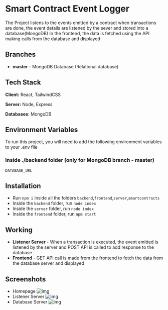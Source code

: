 
# Smart Contract Event Logger

The Project listens to the events emitted by a contract when transactions are done, the event details are listened by the sever and stored into a database(MongoDB)
In the frontend, the data is fetched using the API making calls from the database and displayed



## Branches

- **master** - MongoDB Database (Relational database)


## Tech Stack

**Client:** React, TailwindCSS

**Server:** Node, Express

**Databases:** MongoDB


## Environment Variables

To run this project, you will need to add the following environment variables to your .env file

### Inside ./backend folder (only for MongoDB branch - master)
`DATABASE_URL`




## Installation

- Run ```npm i``` inside all the folders `backend`,`frontend`,`server`,`smartcontracts`
- Inside the `backend` folder, run ```node index```
- Inside the `server` folder, run ```node index```
- Inside the `frontend` folder, run ```npm start```

    
## Working

- **Listener Server** - When a transaction is executed, the event emitted is listened by the server and POST API is called to add response to the database
- **Frontend** - GET API call is made from the frontend to fetch the data from the database server and displayed


## Screenshots
- Homepage
![img](https://i.ibb.co/njH1b12/Screenshot-2022-09-10-at-9-59-18-PM.png[)
- Listener Server
![img](https://i.ibb.co/jGWS7TH/Screenshot-2022-09-10-at-9-58-42-PM.png)
- Database Server
![img](https://i.ibb.co/0sfr8LT/Screenshot-2022-09-10-at-9-58-58-PM.png)
